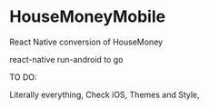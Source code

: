 # HouseMoneyMobile
React Native conversion of HouseMoney

react-native run-android to go

TO DO:

Literally everything, 
Check iOS, 
Themes and Style, 